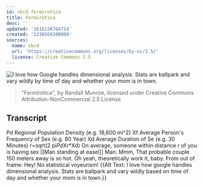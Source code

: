 ```yaml
---
id: xkcd.fermirotica
title: Fermirotica
desc: ''
updated: '1616126764714'
created: '1238569200000'
sources:
  name: xkcd
  url: 'https://creativecommons.org/licenses/by-nc/2.5/'
  license: Creative Commons 2.5
---
```

![I love how Google handles dimensional analysis.  Stats are ballpark and vary wildly by time of day and whether your mom is in town.](https://imgs.xkcd.com/comics/fermirotica.png)
> "Fermirotica", by Randall Munroe, licensed under Creative Commons Attribution-NonCommercial 2.5 License

## Transcript
Pd   Regional Population Density (e.g. 18,600
mi^2)
Xf   Average Person's Frequency of Sex (e.g. 80
Year)
Xd   Average Duration of Se (e.g. 30 Minutes)
r=sqrt(2
pi*Pd*Xr*Xd)
On average, someone within distance r of you is having sex
[[Man standing at easel]]
Man: Mmm, That probable couple 150 meters away is so hot.  Oh yeah, theoretically work it, baby.
From out of frame: Hey! No statistical voyeurism!
{{Alt Text: I love how google handles dimensional analysis.  Stats are ballpark and vary wildly based on time of day and whether your mom is in town.}}
